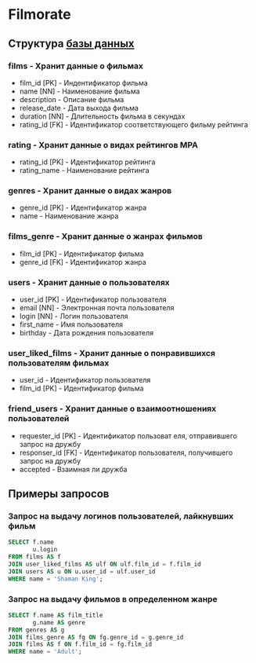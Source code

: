# Filmorate

## Структура [базы данных](./ER-Model.png)

### films - Хранит данные о фильмах
- film_id [PK] - Индентификатор фильма       
- name [NN] - Наименование фильма
- description - Описание фильма
- release_date - Дата выхода фильма
- duration [NN] - Длительность фильма в секундах
- rating_id [FK] - Идентификатор соответствующего фильму рейтинга

### rating - Хранит данные о видах рейтингов MPA
- rating_id [PK] - Идентификатор рейтинга
- rating_name - Наименование рейтинга

### genres - Хранит данные о видах жанров
- genre_id [PK] - Идентификатор жанра
- name - Наименование жанра

### films_genre - Хранит данные о жанрах фильмов
- film_id [PK] - Идентификатор фильма
- genre_id [FK] - Идентификатор жанра

### users - Хранит данные о пользователях
- user_id [PK] - Идентификатор пользователя
- email [NN] - Электронная почта пользователя
- login [NN] - Логин пользователя
- first_name - Имя пользователя
- birthday - Дата рождения пользователя

### user_liked_films - Хранит данные о понравившихся пользователям фильмах
- user_id - Идентификатор пользователя
- film_id [PK] - Идентификатор фильма

### friend_users - Хранит данные о взаимоотношениях пользователей
- requester_id [PK] - Идентификатор пользоват   еля, отправившего запрос на дружбу
- responser_id [FK] - Идентификатор пользователя, получившего запрос на дружбу
- accepted -  Взаимная ли дружба


## Примеры запросов

### Запрос на выдачу логинов пользователей, лайкнувших фильм
```SQL
SELECT f.name
       u.login
FROM films AS f
JOIN user_liked_films AS ulf ON ulf.film_id = f.film_id
JOIN users AS u ON u.user_id = ulf.user_id
WHERE name = 'Shaman King';
```        

### Запрос на выдачу фильмов в определенном жанре
```SQL
SELECT f.name AS film_title
       g.name AS genre
FROM genres AS g
JOIN films_genre AS fg ON fg.genre_id = g.genre_id
JOIN films AS f ON f.film_id = fg.film_id
WHERE name = 'Adult';
```         